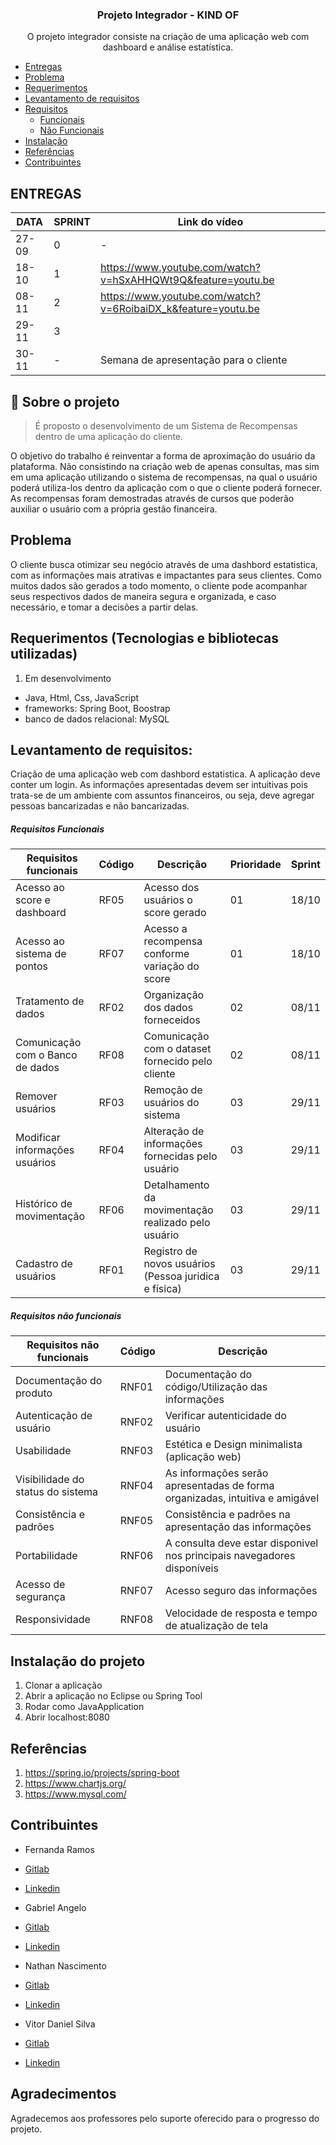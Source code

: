 <h3 align="center">
  Projeto Integrador - KIND OF
</h3>

<p align="center">O projeto integrador consiste na criação de uma aplicação web com dashboard e análise estatística. </p>


<!--ts-->
   * [Entregas](#ENTREGAS)
   * [Problema](#problema)
   * [Requerimentos](#requerimentos)
   * [Levantamento de requisitos](#levantamento-de-requisitos)
   * [Requisitos](#requisitos)
      * [Funcionais](#requisitos-funcionais)
      * [Não Funcionais](#requisitos-nao-funcionais)
   * [Instalação](#instalacao-do-projeto)
   * [Referências](#referencias)
   * [Contribuintes](#contribuintes)
<!--te-->



## ENTREGAS
|  DATA  | SPRINT | Link do vídeo|
|--------|--------|--------------|
|  27-09 |   0    |       -       |
|  18-10 |   1    |https://www.youtube.com/watch?v=hSxAHHQWt9Q&feature=youtu.be              |
|  08-11 |   2    |https://www.youtube.com/watch?v=6RoibaiDX_k&feature=youtu.be              |
|  29-11 |   3    |              |
|  30-11 |   -    |Semana de apresentação para o cliente|



## :page_with_curl: Sobre o projeto <a name="-sobre"/></a>

> É proposto o desenvolvimento de um Sistema de Recompensas dentro de uma aplicação do cliente. 

O objetivo do trabalho é reinventar a forma de aproximação do usuário da plataforma. Não consistindo na criação web de apenas consultas, mas sim em uma aplicação utilizando o sistema de recompensas, na qual o usuário poderá utiliza-los dentro da aplicação com o que o cliente poderá fornecer. As recompensas foram demostradas através de cursos que poderão auxiliar o usuário com a própria gestão financeira. 


## Problema

O cliente busca otimizar seu negócio através de uma dashbord estatistica, com as informações mais atrativas e impactantes para seus clientes. Como muitos dados são gerados a todo momento, o cliente pode acompanhar seus respectivos dados de maneira segura e organizada, e caso necessário, e tomar a decisões a partir delas.


## Requerimentos (Tecnologias e bibliotecas utilizadas)

1) Em desenvolvimento
- Java, Html, Css, JavaScript
- frameworks: Spring Boot, Boostrap 
- banco de dados relacional: MySQL

## Levantamento de requisitos:
Criação de uma aplicação web com dashbord estatistica. A aplicação deve conter um login. As informações apresentadas devem ser intuitivas pois trata-se de um ambiente com assuntos financeiros, ou seja, deve agregar pessoas bancarizadas e não bancarizadas. 

##### Requisitos Funcionais

| Requisitos funcionais               |Código|Descrição                                             | Prioridade | Sprint|
|-------------------------------------|------|------------------------------------------------------|------------|-------|
|Acesso ao score e dashboard          |RF05  |Acesso dos usuários o score gerado                    | 01         | 18/10 |
|Acesso ao sistema de pontos          |RF07  |Acesso a recompensa conforme variação do score        | 01         | 18/10 |
|Tratamento de dados                  |RF02  |Organização dos dados forneceidos                     | 02         | 08/11 |
|Comunicação com o Banco de dados     |RF08  |Comunicação com o dataset fornecido pelo cliente      | 02         | 08/11 |
|Remover usuários                     |RF03  |Remoção de usuários do sistema                        | 03         | 29/11 |
|Modificar informações usuários       |RF04  |Alteração de informações fornecidas pelo usuário      | 03         | 29/11 |
|Histórico de movimentação            |RF06  |Detalhamento da movimentação realizado pelo usuário   | 03         | 29/11 |
|Cadastro de usuários                 |RF01  |Registro de novos usuários (Pessoa juridica e física) | 03         | 29/11 |



##### Requisitos não funcionais

| Requisitos não funcionais           |Código|Descrição                                                                    | 
|-------------------------------------|-------|----------------------------------------------------------------------------|
|Documentação do produto              |RNF01  | Documentação do código/Utilização das informações                          |
|Autenticação de usuário              |RNF02  |Verificar autenticidade do usuário                                          |
|Usabilidade                          |RNF03  |Estética e Design minimalista (aplicação web)                               |
|Visibilidade do status do sistema    |RNF04  |As informações serão apresentadas de forma organizadas, intuitiva e amigável|
|Consistência e padrões               |RNF05  |Consistência e padrões na apresentação das informações                      |    
|Portabilidade                        |RNF06  |A consulta deve estar disponivel nos principais navegadores disponíveis     |
|Acesso de segurança                  |RNF07  |Acesso seguro das informações                                               |     
|Responsividade                       |RNF08  |Velocidade de resposta e tempo de atualização de tela                       |      


## Instalação do projeto
1. Clonar a aplicação
2. Abrir a aplicação no Eclipse ou Spring Tool 
3. Rodar como JavaApplication
4. Abrir localhost:8080


## Referências 
1. https://spring.io/projects/spring-boot
2. https://www.chartjs.org/
3. https://www.mysql.com/



## Contribuintes

- Fernanda Ramos
- [Gitlab](https://gitlab.com/ferpsalles)
- [Linkedin](https://www.linkedin.com/in/fernanda-ramos-de-padua-salles-44329b157/)

- Gabriel Angelo
- [Gitlab](https://gitlab.com/Angelog)
- [Linkedin](https://www.linkedin.com/in/gabriel-angelo-a4b251116/)

- Nathan Nascimento
- [Gitlab](https://gitlab.com/n4htan)
- [Linkedin](https://www.linkedin.com/in/n4htan/)

- Vitor Daniel Silva
- [Gitlab](https://gitlab.com/VitorDan)
- [Linkedin](https://www.linkedin.com/in/vitor-daniel-9343bb150/)


## Agradecimentos

Agradecemos aos professores pelo suporte oferecido para o progresso do projeto.


